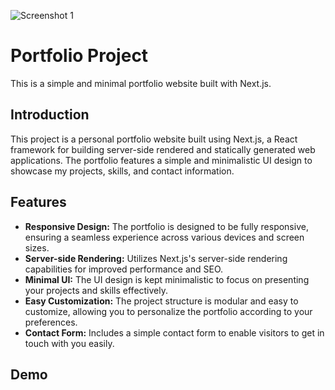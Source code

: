 ![Screenshot 1](https://i.postimg.cc/X75BhcwT/Screenshot-85.png)
# Portfolio Project

This is a simple and minimal portfolio website built with Next.js.

## Introduction

This project is a personal portfolio website built using Next.js, a React framework for building server-side rendered and statically generated web applications. The portfolio features a simple and minimalistic UI design to showcase my projects, skills, and contact information.

## Features

- **Responsive Design:** The portfolio is designed to be fully responsive, ensuring a seamless experience across various devices and screen sizes.
- **Server-side Rendering:** Utilizes Next.js's server-side rendering capabilities for improved performance and SEO.
- **Minimal UI:** The UI design is kept minimalistic to focus on presenting your projects and skills effectively.
- **Easy Customization:** The project structure is modular and easy to customize, allowing you to personalize the portfolio according to your preferences.
- **Contact Form:** Includes a simple contact form to enable visitors to get in touch with you easily.

## Demo

